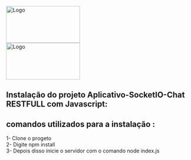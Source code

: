<div style="display: flex; align-items: center;">
  <img src="https://github.com/abraao69/Setup-Docker-PHP-7.4/blob/master/logo.png" alt="Logo" width="200" height="100">
  <br><br>
</div>
<img src="https://i.ytimg.com/vi/SGQM7PU9hzI/maxresdefault.jpg" alt="Logo" width="200" height="100">

## Instalação do projeto Aplicativo-SocketIO-Chat RESTFULL com Javascript:

## comandos utilizados para a instalação :

1- Clone o progeto <br>
2- Digite npm install<br>
3- Depois disso inicie o servidor com o comando node index.js<br>
